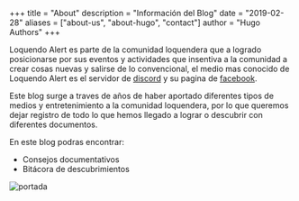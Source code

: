 +++
title = "About"
description = "Información del Blog"
date = "2019-02-28"
aliases = ["about-us", "about-hugo", "contact"]
author = "Hugo Authors"
+++

Loquendo Alert es parte de la comunidad loquendera que a logrado posicionarse por sus eventos y actividades que insentiva a la comunidad a crear cosas nuevas y salirse de lo convencional, el medio mas conocido de Loquendo Alert es el servidor de [discord](https://discord.com/invite/Y2VUgTE) y su pagina de [facebook](https://www.facebook.com/LoquendoAlert).

Este blog surge a traves de años de haber aportado diferentes tipos de medios y entretenimiento a la comunidad loquendera, por lo que queremos dejar registro de todo lo que hemos llegado a lograr o descubrir con diferentes documentos.

En este blog podras encontrar:

* Consejos documentativos
* Bitácora de descubrimientos

![portada](https://i.imgur.com/YOk71im.png)
